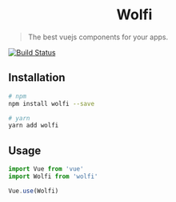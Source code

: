 
<h1 align="center">Wolfi</h1>

> The best vuejs components for your apps.

[![Build Status](https://travis-ci.com/glopezep/wolfi.svg?branch=develop)](https://travis-ci.com/glopezep/wolfi)

## Installation

``` bash
# npm
npm install wolfi --save
```

``` bash
# yarn
yarn add wolfi
```

## Usage

```javascript
import Vue from 'vue'
import Wolfi from 'wolfi'

Vue.use(Wolfi)
```
